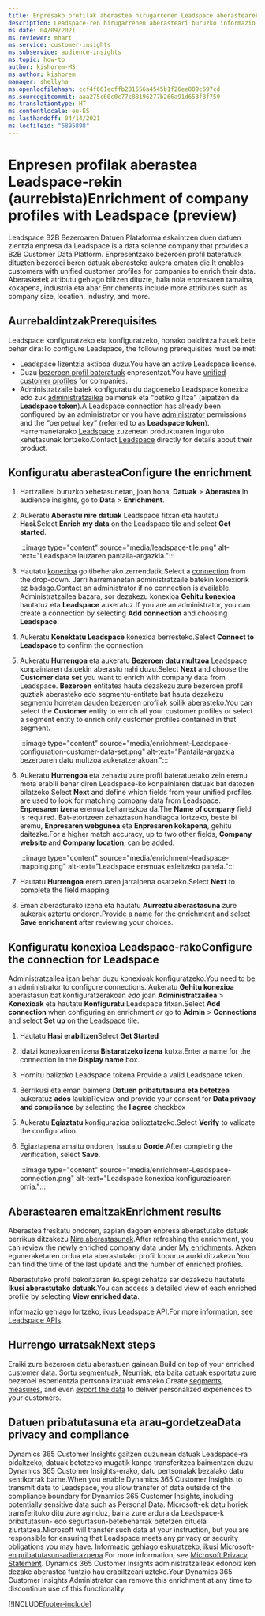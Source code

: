 ```yaml
---
title: Enpresako profilak aberastea hirugarrenen Leadspace aberastearekin
description: Leadspace-ren hirugarrenen aberasteari buruzko informazio orokorra.
ms.date: 04/09/2021
ms.reviewer: mhart
ms.service: customer-insights
ms.subservice: audience-insights
ms.topic: how-to
author: kishorem-MS
ms.author: kishorem
manager: shellyha
ms.openlocfilehash: ccf4f661ecffb281556a4545b1f26ee809c697cd
ms.sourcegitcommit: aaa275c60c0c77c88196277b266a91d653f8f759
ms.translationtype: HT
ms.contentlocale: eu-ES
ms.lasthandoff: 04/14/2021
ms.locfileid: "5895898"
---
```

# <a name="enrichment-of-company-profiles-with-leadspace-preview"></a><span data-ttu-id="77345-103">Enpresen profilak aberastea Leadspace-rekin (aurrebista)</span><span class="sxs-lookup"><span data-stu-id="77345-103">Enrichment of company profiles with Leadspace (preview)</span></span>

<span data-ttu-id="77345-104">Leadspace B2B Bezeroaren Datuen Plataforma eskaintzen duen datuen zientzia enpresa da.</span><span class="sxs-lookup"><span data-stu-id="77345-104">Leadspace is a data science company that provides a B2B Customer Data Platform.</span></span> <span data-ttu-id="77345-105">Enpresentzako bezeroen profil bateratuak dituzten bezeroei beren datuak aberasteko aukera ematen die.</span><span class="sxs-lookup"><span data-stu-id="77345-105">It enables customers with unified customer profiles for companies to enrich their data.</span></span> <span data-ttu-id="77345-106">Aberasketek atributu gehiago biltzen dituzte, hala nola enpresaren tamaina, kokapena, industria eta abar.</span><span class="sxs-lookup"><span data-stu-id="77345-106">Enrichments include more attributes such as company size, location, industry, and more.</span></span>

## <a name="prerequisites"></a><span data-ttu-id="77345-107">Aurrebaldintzak</span><span class="sxs-lookup"><span data-stu-id="77345-107">Prerequisites</span></span>

<span data-ttu-id="77345-108">Leadspace konfiguratzeko eta konfiguratzeko, honako baldintza hauek bete behar dira:</span><span class="sxs-lookup"><span data-stu-id="77345-108">To configure Leadspace, the following prerequisites must be met:</span></span>

- <span data-ttu-id="77345-109">Leadspace lizentzia aktiboa duzu.</span><span class="sxs-lookup"><span data-stu-id="77345-109">You have an active Leadspace license.</span></span>
- <span data-ttu-id="77345-110">Duzu [bezeroen profil bateratuak](customer-profiles.md) enpresentzat.</span><span class="sxs-lookup"><span data-stu-id="77345-110">You have [unified customer profiles](customer-profiles.md) for companies.</span></span>
- <span data-ttu-id="77345-111">Administratzaile batek konfiguratu du dagoeneko Leadspace konexioa edo zuk [administratzailea](permissions.md#administrator) baimenak eta "betiko giltza" (aipatzen da **Leadspace token**).</span><span class="sxs-lookup"><span data-stu-id="77345-111">A Leadspace connection has already been configured by an administrator or you have [administrator](permissions.md#administrator) permissions and the “perpetual key” (referred to as **Leadspace token**).</span></span> <span data-ttu-id="77345-112">Harremanetarako [Leadspace](https://www.leadspace.com/products/leadspace-on-demand/) zuzenean produktuaren inguruko xehetasunak lortzeko.</span><span class="sxs-lookup"><span data-stu-id="77345-112">Contact [Leadspace](https://www.leadspace.com/products/leadspace-on-demand/) directly for details about their product.</span></span>

## <a name="configure-the-enrichment"></a><span data-ttu-id="77345-113">Konfiguratu aberastea</span><span class="sxs-lookup"><span data-stu-id="77345-113">Configure the enrichment</span></span>

1. <span data-ttu-id="77345-114">Hartzaileei buruzko xehetasunetan, joan hona: **Datuak** > **Aberastea**.</span><span class="sxs-lookup"><span data-stu-id="77345-114">In audience insights, go to **Data** > **Enrichment**.</span></span>

1. <span data-ttu-id="77345-115">Aukeratu **Aberastu nire datuak** Leadspace fitxan eta hautatu **Hasi**.</span><span class="sxs-lookup"><span data-stu-id="77345-115">Select **Enrich my data** on the Leadspace tile and select **Get started**.</span></span>

   :::image type="content" source="media/leadspace-tile.png" alt-text="Leadspace lauzaren pantaila-argazkia.":::

1. <span data-ttu-id="77345-117">Hautatu [konexioa](connections.md) goitibeherako zerrendatik.</span><span class="sxs-lookup"><span data-stu-id="77345-117">Select a [connection](connections.md) from the drop-down.</span></span> <span data-ttu-id="77345-118">Jarri harremanetan administratzaile batekin konexiorik ez badago.</span><span class="sxs-lookup"><span data-stu-id="77345-118">Contact an administrator if no connection is available.</span></span> <span data-ttu-id="77345-119">Administratzailea bazara, sor dezakezu konexioa **Gehitu konexioa** hautatuz eta **Leadspace** aukeratuz.</span><span class="sxs-lookup"><span data-stu-id="77345-119">If you are an administrator, you can create a connection by selecting **Add connection** and choosing **Leadspace**.</span></span> 

1. <span data-ttu-id="77345-120">Aukeratu **Konektatu Leadspace** konexioa berresteko.</span><span class="sxs-lookup"><span data-stu-id="77345-120">Select **Connect to Leadspace** to confirm the connection.</span></span>

1. <span data-ttu-id="77345-121">Aukeratu **Hurrengoa** eta aukeratu **Bezeroen datu multzoa** Leadspace konpainiaren datuekin aberastu nahi duzu.</span><span class="sxs-lookup"><span data-stu-id="77345-121">Select **Next** and choose the **Customer data set** you want to enrich with company data from Leadspace.</span></span> <span data-ttu-id="77345-122">**Bezeroen** entitatea hauta dezakezu zure bezeroen profil guztiak aberasteko edo segmentu-entitate bat hauta dezakezu segmentu horretan dauden bezeroen profilak soilik aberasteko.</span><span class="sxs-lookup"><span data-stu-id="77345-122">You can select the **Customer** entity to enrich all your customer profiles or select a segment entity to enrich only customer profiles contained in that segment.</span></span>

    :::image type="content" source="media/enrichment-Leadspace-configuration-customer-data-set.png" alt-text="Pantaila-argazkia bezeroaren datu multzoa aukeratzerakoan.":::

1. <span data-ttu-id="77345-124">Aukeratu **Hurrengoa** eta zehaztu zure profil bateratuetako zein eremu mota erabili behar diren Leadspace-ko konpainiaren datuak bat datozen bilatzeko.</span><span class="sxs-lookup"><span data-stu-id="77345-124">Select **Next** and define which fields from your unified profiles are used to look for matching company data from Leadspace.</span></span> <span data-ttu-id="77345-125">**Enpresaren izena** eremua beharrezkoa da.</span><span class="sxs-lookup"><span data-stu-id="77345-125">The **Name of company** field is required.</span></span> <span data-ttu-id="77345-126">Bat-etortzeen zehaztasun handiagoa lortzeko, beste bi eremu, **Enpresaren webgunea** eta **Enpresaren kokapena**, gehitu daitezke.</span><span class="sxs-lookup"><span data-stu-id="77345-126">For a higher match accuracy, up to two other fields, **Company website** and **Company location**, can be added.</span></span>

   :::image type="content" source="media/enrichment-leadspace-mapping.png" alt-text="Leadspace eremuak esleitzeko panela.":::

1. <span data-ttu-id="77345-128">Hautatu **Hurrengoa** eremuaren jarraipena osatzeko.</span><span class="sxs-lookup"><span data-stu-id="77345-128">Select **Next** to complete the field mapping.</span></span>

1. <span data-ttu-id="77345-129">Eman aberasturako izena eta hautatu **Aurreztu aberastasuna** zure aukerak aztertu ondoren.</span><span class="sxs-lookup"><span data-stu-id="77345-129">Provide a name for the enrichment and select **Save enrichment** after reviewing your choices.</span></span>


## <a name="configure-the-connection-for-leadspace"></a><span data-ttu-id="77345-130">Konfiguratu konexioa Leadspace-rako</span><span class="sxs-lookup"><span data-stu-id="77345-130">Configure the connection for Leadspace</span></span> 

<span data-ttu-id="77345-131">Administratzailea izan behar duzu konexioak konfiguratzeko.</span><span class="sxs-lookup"><span data-stu-id="77345-131">You need to be an administrator to configure connections.</span></span> <span data-ttu-id="77345-132">Aukeratu **Gehitu konexioa** aberastasun bat konfiguratzerakoan *edo* joan **Administratzailea** > **Konexioak** eta hautatu **Konfiguratu** Leadspace fitxan.</span><span class="sxs-lookup"><span data-stu-id="77345-132">Select **Add connection** when configuring an enrichment *or* go to **Admin** > **Connections** and select **Set up** on the Leadspace tile.</span></span>

1. <span data-ttu-id="77345-133">Hautatu **Hasi erabiltzen**</span><span class="sxs-lookup"><span data-stu-id="77345-133">Select **Get Started**</span></span> 

1. <span data-ttu-id="77345-134">Idatzi konexioaren izena **Bistaratzeko izena** kutxa.</span><span class="sxs-lookup"><span data-stu-id="77345-134">Enter a name for the connection in the **Display name** box.</span></span>

1. <span data-ttu-id="77345-135">Hornitu balizoko Leadspace tokena.</span><span class="sxs-lookup"><span data-stu-id="77345-135">Provide a valid Leadspace token.</span></span>

1. <span data-ttu-id="77345-136">Berrikusi eta eman baimena **Datuen pribatutasuna eta betetzea** aukeratuz **ados** laukia</span><span class="sxs-lookup"><span data-stu-id="77345-136">Review and provide your consent for **Data privacy and compliance** by selecting the **I agree** checkbox</span></span>

1. <span data-ttu-id="77345-137">Aukeratu **Egiaztatu** konfigurazioa balioztatzeko.</span><span class="sxs-lookup"><span data-stu-id="77345-137">Select **Verify** to validate the configuration.</span></span>

1. <span data-ttu-id="77345-138">Egiaztapena amaitu ondoren, hautatu **Gorde**.</span><span class="sxs-lookup"><span data-stu-id="77345-138">After completing the verification, select **Save**.</span></span>
   
   :::image type="content" source="media/enrichment-Leadspace-connection.png" alt-text="Leadspace konexioa konfigurazioaren orria.":::

## <a name="enrichment-results"></a><span data-ttu-id="77345-140">Aberastearen emaitzak</span><span class="sxs-lookup"><span data-stu-id="77345-140">Enrichment results</span></span>

<span data-ttu-id="77345-141">Aberastea freskatu ondoren, azpian dagoen enpresa aberastutako datuak berrikus ditzakezu [Nire aberastasunak](enrichment-hub.md).</span><span class="sxs-lookup"><span data-stu-id="77345-141">After refreshing the enrichment, you can review the newly enriched company data under [My enrichments](enrichment-hub.md).</span></span> <span data-ttu-id="77345-142">Azken eguneraketaren ordua eta aberastutako profil kopurua aurki ditzakezu.</span><span class="sxs-lookup"><span data-stu-id="77345-142">You can find the time of the last update and the number of enriched profiles.</span></span>

<span data-ttu-id="77345-143">Aberastutako profil bakoitzaren ikuspegi zehatza sar dezakezu hautatuta **Ikusi aberastutako datuak**.</span><span class="sxs-lookup"><span data-stu-id="77345-143">You can access a detailed view of each enriched profile by selecting **View enriched data**.</span></span>

<span data-ttu-id="77345-144">Informazio gehiago lortzeko, ikus [Leadspace API](https://support.leadspace.com/hc/en-us/sections/201997649-API).</span><span class="sxs-lookup"><span data-stu-id="77345-144">For more information, see [Leadspace APIs](https://support.leadspace.com/hc/en-us/sections/201997649-API).</span></span>

## <a name="next-steps"></a><span data-ttu-id="77345-145">Hurrengo urratsak</span><span class="sxs-lookup"><span data-stu-id="77345-145">Next steps</span></span>

<span data-ttu-id="77345-146">Eraiki zure bezeroen datu aberastuen gainean.</span><span class="sxs-lookup"><span data-stu-id="77345-146">Build on top of your enriched customer data.</span></span> <span data-ttu-id="77345-147">Sortu [segmentuak](segments.md), [Neurriak](measures.md), eta baita [datuak esportatu](export-destinations.md) zure bezeroei esperientzia pertsonalizatuak emateko.</span><span class="sxs-lookup"><span data-stu-id="77345-147">Create [segments](segments.md), [measures](measures.md), and even [export the data](export-destinations.md) to deliver personalized experiences to your customers.</span></span>

## <a name="data-privacy-and-compliance"></a><span data-ttu-id="77345-148">Datuen pribatutasuna eta arau-gordetzea</span><span class="sxs-lookup"><span data-stu-id="77345-148">Data privacy and compliance</span></span>

<span data-ttu-id="77345-149">Dynamics 365 Customer Insights gaitzen duzunean datuak Leadspace-ra bidaltzeko, datuak betetzeko mugatik kanpo transferitzea baimentzen duzu Dynamics 365 Customer Insights-erako, datu pertsonalak bezalako datu sentikorrak barne.</span><span class="sxs-lookup"><span data-stu-id="77345-149">When you enable Dynamics 365 Customer Insights to transmit data to Leadspace, you allow transfer of data outside of the compliance boundary for Dynamics 365 Customer Insights, including potentially sensitive data such as Personal Data.</span></span> <span data-ttu-id="77345-150">Microsoft-ek datu horiek transferituko ditu zure aginduz, baina zure ardura da Leadspace-k pribatutasun- edo segurtasun-betebeharrak betetzen dituela ziurtatzea.</span><span class="sxs-lookup"><span data-stu-id="77345-150">Microsoft will transfer such data at your instruction, but you are responsible for ensuring that Leadspace meets any privacy or security obligations you may have.</span></span> <span data-ttu-id="77345-151">Informazio gehiago eskuratzeko, ikusi [Microsoft-en pribatutasun-adierazpena](https://go.microsoft.com/fwlink/?linkid=396732).</span><span class="sxs-lookup"><span data-stu-id="77345-151">For more information, see [Microsoft Privacy Statement](https://go.microsoft.com/fwlink/?linkid=396732).</span></span>
<span data-ttu-id="77345-152">Dynamics 365 Customer Insights administratzaileak edonoiz ken dezake aberastea funtzio hau erabiltzeari uzteko.</span><span class="sxs-lookup"><span data-stu-id="77345-152">Your Dynamics 365 Customer Insights Administrator can remove this enrichment at any time to discontinue use of this functionality.</span></span>


[!INCLUDE[footer-include](../includes/footer-banner.md)]
